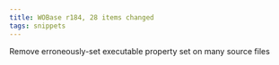 ```yaml
---
title: WOBase r184, 28 items changed
tags: snippets
---
```


Remove erroneously-set executable property set on many source files
